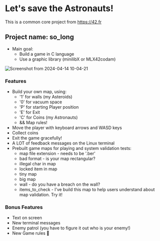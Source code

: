 # Let's save the Astronauts!
This is a common core project from https://42.fr
## Project name: so_long

- Main goal:
  - Build a game in C language
  - Use a graphic library (minilibX or MLX42codam)

![Screenshot from 2024-04-14 10-04-21](https://github.com/biralavor/42_solong/assets/80487147/9ab01979-2f1d-453f-af1b-fe9897ac9033)


### Features
- Build your own map, using:
  - '1' for walls (my Asteroids)
  - '0' for vacuum space
  - 'P' for starting Player position
  - 'E' for Exit
  - 'C' for Coins (my Astronauts)
  - && Map rules!
- Move the player with keyboard arrows and WASD keys
- Collect coins
- Exit the game gracefully!
- A LOT of feedback messages on the Linux terminal
- Prebuilt game maps for playing and system validation tests:
  - map file extension - needs to be '.ber'
  - bad format - is your map rectangular?
  - illegal char in map
  - locked item in map
  - tiny map
  - big map
  - wall - do you have a breach on the wall?
  - items_to_check - I've build this map to help users understand about map validation. Try it!

### Bonus Features
- Text on screen
- New terminal messages
- Enemy patrol (you have to figure it out who is your enemy!)
- New Game rules 🤔

